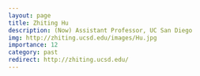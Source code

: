 ```yaml
---
layout: page
title: Zhiting Hu
description: (Now) Assistant Professor, UC San Diego
img: http://zhiting.ucsd.edu/images/Hu.jpg
importance: 12
category: past
redirect: http://zhiting.ucsd.edu/
---
```

